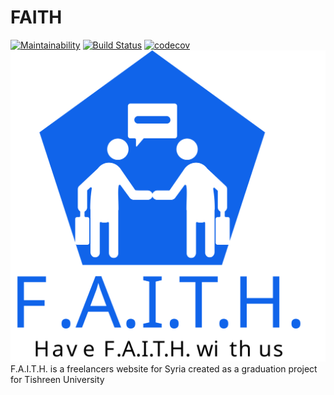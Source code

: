 # FAITH
[![Maintainability](https://api.codeclimate.com/v1/badges/bec58c7dc98eb8f3676d/maintainability)](https://codeclimate.com/github/TheKiddos/faith/maintainability)
[![Build Status](https://www.travis-ci.com/TheKiddos/faith.svg?branch=main)](https://www.travis-ci.com/TheKiddos/faith)
[![codecov](https://codecov.io/gh/TheKiddos/faith/branch/main/graph/badge.svg?token=9DDZJXC9BY)](https://codecov.io/gh/TheKiddos/faith)
![Logo](Logo.svg)
F.A.I.T.H. is a freelancers website for Syria created as a graduation project for Tishreen University
